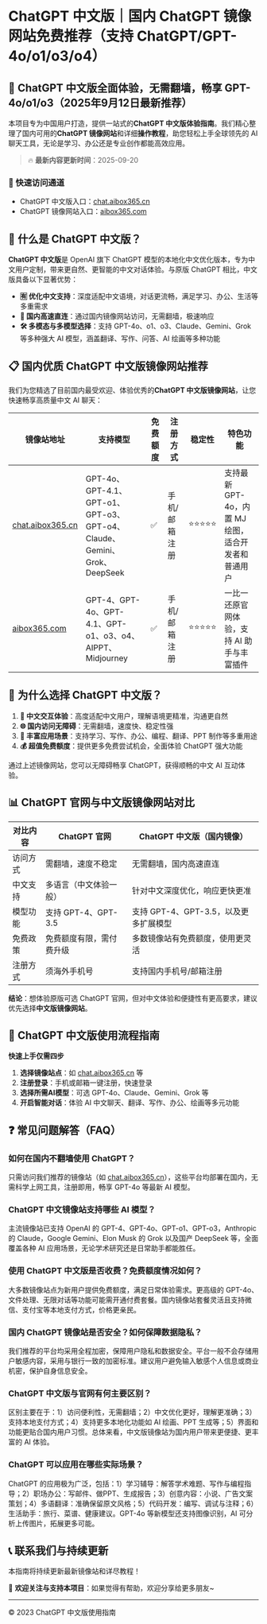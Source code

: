 # ChatGPT 中文版｜国内 ChatGPT 镜像网站免费推荐（支持 ChatGPT/GPT-4o/o1/o3/o4）

## 📢 ChatGPT 中文版全面体验，无需翻墙，畅享 GPT-4o/o1/o3（2025年9月12日最新推荐）

本项目专为中国用户打造，提供一站式的**ChatGPT 中文版体验指南**。我们精心整理了国内可用的**ChatGPT 镜像网站**和详细**操作教程**，助您轻松上手全球领先的 AI 聊天工具，无论是学习、办公还是专业创作都能高效应用。

> 🔥 **最新内容更新时间**：2025-09-20

### 🚀 快速访问通道

- ChatGPT 中文版入口：[chat.aibox365.cn](https://chat.aibox365.cn)
- ChatGPT 镜像网站入口：[aibox365.com](https://aibox365.com)

## 🤔 什么是 ChatGPT 中文版？

**ChatGPT 中文版**是 OpenAI 旗下 ChatGPT 模型的本地化中文优化版本，专为中文用户定制，带来更自然、更智能的中文对话体验。与原版 ChatGPT 相比，中文版具备以下显著优势：

- **🈶 优化中文支持**：深度适配中文语境，对话更流畅，满足学习、办公、生活等多重需求
- **🚀 国内高速直连**：通过国内镜像网站访问，无需翻墙，极速响应
- **🛠️ 多模态与多模型选择**：支持 GPT-4o、o1、o3、Claude、Gemini、Grok 等多种强大 AI 模型，涵盖翻译、写作、问答、AI 绘画等多种功能

## 📋 国内优质 ChatGPT 中文版镜像网站推荐

我们为您精选了目前国内最受欢迎、体验优秀的**ChatGPT 中文版镜像网站**，让您快速畅享高质量中文 AI 聊天：

| 镜像站地址 | 支持模型 | 免费额度 | 注册方式 | 稳定性 | 特色功能 |
|------------|----------|----------|----------|--------|----------|
| [chat.aibox365.cn](https://chat.aibox365.cn) | GPT-4o、GPT-4.1、GPT-o1、GPT-o3、GPT-o4、Claude、Gemini、Grok、DeepSeek | ✅ | 手机/邮箱注册 | ⭐⭐⭐⭐⭐ | 支持最新 GPT-4o，内置 MJ 绘图，适合开发者和普通用户 |
| [aibox365.com](https://aibox365.com) | GPT-4、GPT-4o、GPT-4.1、GPT-o1、o3、o4、AIPPT、Midjourney | ✅ | 手机/邮箱注册 | ⭐⭐⭐⭐⭐ | 一比一还原官网体验，支持 AI 助手与丰富插件 |

## 🌟 为什么选择 ChatGPT 中文版？

1. **📝 中文交互体验**：高度适配中文用户，理解语境更精准，沟通更自然
2. **🌐 国内访问无障碍**：无需翻墙，速度快、稳定性强
3. **🎯 丰富应用场景**：支持学习、写作、办公、编程、翻译、PPT 制作等多重用途
4. **💰 超值免费额度**：提供更多免费尝试机会，全面体验 ChatGPT 强大功能

通过上述镜像网站，您可以无障碍畅享 ChatGPT，获得顺畅的中文 AI 互动体验。

## 📊 ChatGPT 官网与中文版镜像网站对比

| 对比内容 | ChatGPT 官网 | ChatGPT 中文版（国内镜像） |
|----------|--------------|----------------------------|
| 访问方式 | 需翻墙，速度不稳定 | 无需翻墙，国内高速直连 |
| 中文支持 | 多语言（中文体验一般） | 针对中文深度优化，响应更快更准 |
| 模型功能 | 支持 GPT-4、GPT-3.5 | 支持 GPT-4、GPT-3.5，以及更多扩展模型 |
| 免费政策 | 免费额度有限，需付费升级 | 多数镜像站有免费额度，使用更灵活 |
| 注册方式 | 须海外手机号 | 支持国内手机号/邮箱注册 |

**结论**：想体验原版可选 ChatGPT 官网，但对中文体验和便捷性有更高要求，建议优先选择**中文版镜像网站**。

## 📝 ChatGPT 中文版使用流程指南

**快速上手仅需四步**

1. **选择镜像站点**：如 [chat.aibox365.cn](https://chat.aibox365.cn) 等
2. **注册登录**：手机或邮箱一键注册，快速登录
3. **选择所需AI模型**：可选 GPT-4o、Claude、Gemini、Grok 等
4. **开启智能对话**：体验 AI 中文聊天、翻译、写作、办公、绘画等多元功能

## ❓ 常见问题解答（FAQ）

### 如何在国内不翻墙使用 ChatGPT？

只需访问我们推荐的镜像站（如 [chat.aibox365.cn](https://chat.aibox365.cn)），这些平台均部署在国内，无需科学上网工具，注册即用，畅享 GPT-4o 等最新 AI 模型。

### ChatGPT 中文镜像站支持哪些 AI 模型？

主流镜像站已支持 OpenAI 的 GPT-4、GPT-4o、GPT-o1、GPT-o3，Anthropic 的 Claude，Google Gemini、Elon Musk 的 Grok 以及国产 DeepSeek 等，全面覆盖各种 AI 应用场景，无论学术研究还是日常助手都能胜任。

### 使用 ChatGPT 中文版是否收费？免费额度情况如何？

大多数镜像站点为新用户提供免费额度，满足日常体验需求。更高级的 GPT-4o、文件处理、无限对话等功能可能需开通付费套餐。国内镜像站套餐灵活且支持微信、支付宝等本地支付方式，价格更亲民。

### 国内 ChatGPT 镜像站是否安全？如何保障数据隐私？

我们推荐的平台均采用全程加密，保障用户隐私和数据安全。平台一般不会存储用户敏感内容，采用与银行一致的加密标准。建议用户避免输入敏感个人信息或商业机密，保护自身信息安全。

### ChatGPT 中文版与官网有何主要区别？

区别主要在于：1）访问便利性，无需翻墙；2）中文优化更好，理解更准确；3）支持本地支付方式；4）支持更多本地化功能如 AI 绘画、PPT 生成等；5）界面和功能更贴合国内用户习惯。总体来看，中文版镜像站为国内用户带来更便捷、更丰富的 AI 体验。

### ChatGPT 可以应用在哪些实际场景？

ChatGPT 的应用极为广泛，包括：1）学习辅导：解答学术难题、写作与编程指导；2）职场办公：写邮件、做PPT、生成报告；3）创意内容：小说、广告文案策划；4）多语翻译：准确保留原文风格；5）代码开发：编写、调试与注释；6）生活助手：旅行、菜谱、健康建议。GPT-4o 等新模型还支持图像识别，AI 可分析上传图片，拓展更多可能。

## 📞 联系我们与持续更新

本指南将持续更新最新镜像站和详尽教程！

🌟 **欢迎关注与支持本项目**：如果觉得有帮助，欢迎分享给更多朋友~

---

© 2023 ChatGPT 中文版使用指南

